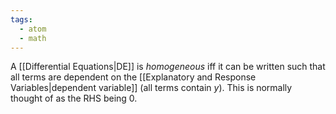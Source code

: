 ```yaml
---
tags:
  - atom
  - math
---
```

A [[Differential Equations|DE]] is *homogeneous* iff it can be written such that all terms are dependent on the [[Explanatory and Response Variables|dependent variable]] (all terms contain $y$). This is normally thought of as the RHS being $0$. 